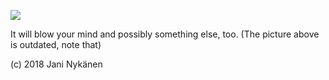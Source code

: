 ![](https://cdn.discordapp.com/attachments/285797060169433091/497473075600818176/unknown.png)

It will blow your mind and possibly something else, too. (The picture above is outdated, note that)

(c) 2018 Jani Nykänen
